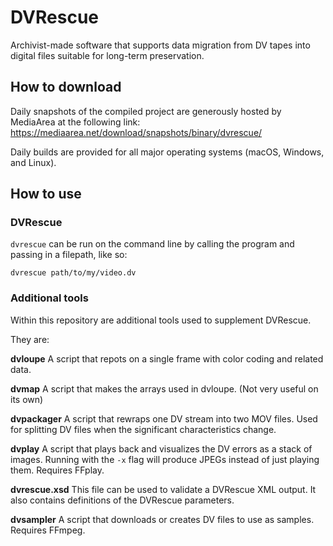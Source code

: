 # DVRescue

Archivist-made software that supports data migration from DV tapes into digital files suitable for long-term preservation.

## How to download

Daily snapshots of the compiled project are generously hosted by MediaArea at the following link: https://mediaarea.net/download/snapshots/binary/dvrescue/

Daily builds are provided for all major operating systems (macOS, Windows, and Linux).

## How to use

### DVRescue

`dvrescue` can be run on the command line by calling the program and passing in a filepath, like so:

`dvrescue path/to/my/video.dv`

### Additional tools

Within this repository are additional tools used to supplement DVRescue.

They are:

**dvloupe** A script that repots on a single frame with color coding and related data.

**dvmap** A script that makes the arrays used in dvloupe. (Not very useful on its own)

**dvpackager** A script that rewraps one DV stream into two MOV files. Used for splitting DV files when the significant characteristics change.

**dvplay** A script that plays back and visualizes the DV errors as a stack of images. Running with the `-x` flag will produce JPEGs instead of just playing them. Requires FFplay. 

**dvrescue.xsd** This file can be used to validate a DVRescue XML output. It also contains definitions of the DVRescue parameters.

**dvsampler** A script that downloads or creates DV files to use as samples. Requires FFmpeg.